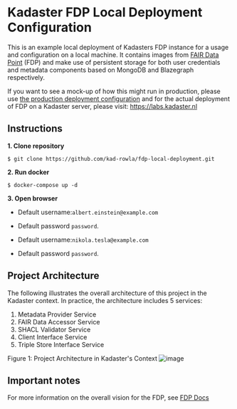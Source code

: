 # Kadaster FDP Local Deployment Configuration

This is an example local deployment of Kadasters FDP instance for a usage and configuration on a local machine. It contains images from [FAIR Data Point](https://fairdatapoint.readthedocs.io/) (FDP) and make use of persistent storage for both user credentials and metadata components based on MongoDB and Blazegraph respectively. 

If you want to see a mock-up of how this might run in production, please use [the production deployment configuration](https://github.com/kad-rowla/fdp-production-deployment) and for the actual deployment of FDP on a Kadaster server, please visit: https://labs.kadaster.nl

## Instructions

**1. Clone repository**

```
$ git clone https://github.com/kad-rowla/fdp-local-deployment.git
```

**2. Run docker**

```
$ docker-compose up -d
```

**3. Open browser**

  - Default username:`albert.einstein@example.com`
  - Default password `password`.

  - Default username:`nikola.tesla@example.com`
  - Default password `password`.

## Project Architecture

The following illustrates the overall architecture of this project in the Kadaster context. In practice, the architecture includes 5 services:

1. Metadata Provider Service
2. FAIR Data Accessor Service
3. SHACL Validator Service
4. Client Interface Service
5. Triple Store Interface Service

Figure 1: Project Architecture in Kadaster's Context
![image](https://user-images.githubusercontent.com/74549995/114614386-b9c1fd80-9ca4-11eb-907a-a12ec5976138.png)

## Important notes

For more information on the overall vision for the FDP, see [FDP Docs](https://fairdatapoint.readthedocs.io/)
